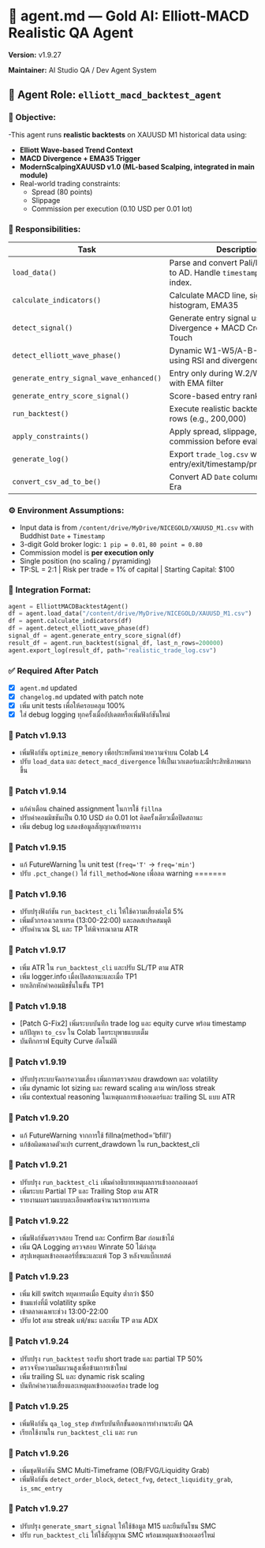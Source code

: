 # 🧠 agent.md — Gold AI: Elliott-MACD Realistic QA Agent



**Version:** v1.9.27




**Maintainer:** AI Studio QA / Dev Agent System  

## 📌 Agent Role: `elliott_macd_backtest_agent`

### 🧭 Objective:
-This agent runs **realistic backtests** on XAUUSD M1 historical data using:
- **Elliott Wave-based Trend Context**
- **MACD Divergence + EMA35 Trigger**
- **ModernScalpingXAUUSD v1.0 (ML-based Scalping, integrated in main module)**
- Real-world trading constraints:
  - Spread (80 points)
  - Slippage
  - Commission per execution (0.10 USD per 0.01 lot)

### 🔨 Responsibilities:
| Task | Description |
|------|-------------|
| `load_data()` | Parse and convert Pali/Buddhist date to AD. Handle `timestamp` as datetime index. |
| `calculate_indicators()` | Calculate MACD line, signal line, histogram, EMA35 |
| `detect_signal()` | Generate entry signal using Divergence + MACD Cross + EMA Touch |
| `detect_elliott_wave_phase()` | Dynamic W1-W5/A-B-C labeling using RSI and divergence |
| `generate_entry_signal_wave_enhanced()` | Entry only during W.2/W.3/W.5/B with EMA filter |
| `generate_entry_score_signal()` | Score-based entry ranking system |
| `run_backtest()` | Execute realistic backtest on last N rows (e.g., 200,000) |
| `apply_constraints()` | Apply spread, slippage, and commission before evaluating PnL |
| `generate_log()` | Export `trade_log.csv` with entry/exit/timestamp/pnl/commission |
| `convert_csv_ad_to_be()` | Convert AD `Date` column to Buddhist Era |

### ⚙️ Environment Assumptions:
- Input data is from `/content/drive/MyDrive/NICEGOLD/XAUUSD_M1.csv` with Buddhist `Date` + `Timestamp`
- 3-digit Gold broker logic: `1 pip = 0.01`, `80 point = 0.80`
- Commission model is **per execution only**
- Single position (no scaling / pyramiding)
- TP:SL = 2:1 | Risk per trade = 1% of capital | Starting Capital: $100

### 🧩 Integration Format:
```python
agent = ElliottMACDBacktestAgent()
df = agent.load_data("/content/drive/MyDrive/NICEGOLD/XAUUSD_M1.csv")
df = agent.calculate_indicators(df)
df = agent.detect_elliott_wave_phase(df)
signal_df = agent.generate_entry_score_signal(df)
result_df = agent.run_backtest(signal_df, last_n_rows=200000)
agent.export_log(result_df, path="realistic_trade_log.csv")
```

### ✅ Required After Patch
- [x] `agent.md` updated
- [x] `changelog.md` updated with patch note
- [x] เพิ่ม unit tests เพื่อให้ครอบคลุม 100%
- [x] ใส่ debug logging ทุกครั้งเมื่ออัปเดตหรือเพิ่มฟังก์ชันใหม่

### 📝 Patch v1.9.13
- เพิ่มฟังก์ชัน `optimize_memory` เพื่อประหยัดหน่วยความจำบน Colab L4
- ปรับ `load_data` และ `detect_macd_divergence` ให้เป็นเวกเตอร์และมีประสิทธิภาพมากขึ้น

### 📝 Patch v1.9.14
- แก้คำเตือน chained assignment ในการใช้ `fillna`
- ปรับค่าคอมมิชชันเป็น 0.10 USD ต่อ 0.01 lot คิดครั้งเดียวเมื่อปิดสถานะ
- เพิ่ม debug log แสดงข้อมูลสัญญาณท้ายตาราง


### 📝 Patch v1.9.15
- แก้ FutureWarning ใน unit test (`freq='T'` → `freq='min'`)
- ปรับ `.pct_change()` ใส่ `fill_method=None` เพื่อลด warning
=======

### 📝 Patch v1.9.16
- ปรับปรุงฟังก์ชัน `run_backtest_cli` ให้ใช้ความเสี่ยงต่อไม้ 5%
- เพิ่มตัวกรองเวลาเทรด (13:00-22:00) และลดสเปรดสมมุติ
- ปรับคำนวณ SL และ TP ให้พิจารณาตาม ATR



### 📝 Patch v1.9.17
- เพิ่ม ATR ใน `run_backtest_cli` และปรับ SL/TP ตาม ATR
- เพิ่ม logger.info เมื่อเปิดสถานะและเมื่อ TP1
- ยกเลิกหักค่าคอมมิชชั่นในขั้น TP1

### 📝 Patch v1.9.18
- [Patch G-Fix2] เพิ่มระบบบันทึก trade log และ equity curve พร้อม timestamp
- แก้ปัญหา `to_csv` ใน Colab โดยระบุพาธแบบเต็ม
- บันทึกกราฟ Equity Curve อัตโนมัติ
### 📝 Patch v1.9.19
- ปรับปรุงระบบจัดการความเสี่ยง เพิ่มการตรวจสอบ drawdown และ volatility
- เพิ่ม dynamic lot sizing และ reward scaling ตาม win/loss streak
- เพิ่ม contextual reasoning ในเหตุผลการเข้าออเดอร์และ trailing SL แบบ ATR
### 📝 Patch v1.9.20
- แก้ FutureWarning จากการใช้ fillna(method='bfill')
- แก้ข้อผิดพลาดตัวแปร current_drawdown ใน run_backtest_cli
### 📝 Patch v1.9.21
- ปรับปรุง `run_backtest_cli` เพิ่มคำอธิบายเหตุผลการเข้าออกออเดอร์
- เพิ่มระบบ Partial TP และ Trailing Stop ตาม ATR
- รายงานผลรวมแบบละเอียดพร้อมจำนวนรายการเทรด

### 📝 Patch v1.9.22
- เพิ่มฟังก์ชันตรวจสอบ Trend และ Confirm Bar ก่อนเข้าไม้
- เพิ่ม QA Logging ตรวจสอบ Winrate 50 ไม้ล่าสุด
- สรุปเหตุผลเข้าออเดอร์ที่ชนะและแพ้ Top 3 หลังจบแบ็กเทสต์
### 📝 Patch v1.9.23
- เพิ่ม kill switch หยุดเทรดเมื่อ Equity ต่ำกว่า $50
- ข้ามแท่งที่มี volatility spike
- เข้าตลาดเฉพาะช่วง 13:00-22:00
- ปรับ lot ตาม streak แพ้/ชนะ และเพิ่ม TP ตาม ADX
### 📝 Patch v1.9.24
- ปรับปรุง `run_backtest` รองรับ short trade และ partial TP 50%
- ตรวจจับความผันผวนสูงเพื่อข้ามการเข้าใหม่
- เพิ่ม trailing SL และ dynamic risk scaling
- บันทึกค่าความเสี่ยงและเหตุผลเข้าออเดอร์ลง trade log
### 📝 Patch v1.9.25
- เพิ่มฟังก์ชัน `qa_log_step` สำหรับบันทึกขั้นตอนการทำงานระดับ QA
- เรียกใช้งานใน `run_backtest_cli` และ `run`
### 📝 Patch v1.9.26
- เพิ่มชุดฟังก์ชัน SMC Multi-Timeframe (OB/FVG/Liquidity Grab)
- เพิ่มฟังก์ชัน `detect_order_block`, `detect_fvg`, `detect_liquidity_grab`, `is_smc_entry`

### 📝 Patch v1.9.27
- ปรับปรุง `generate_smart_signal` ให้ใช้ข้อมูล M15 และยืนยันโซน SMC
- ปรับ `run_backtest_cli` ให้ใช้สัญญาณ SMC พร้อมเหตุผลเข้าออเดอร์ใหม่

